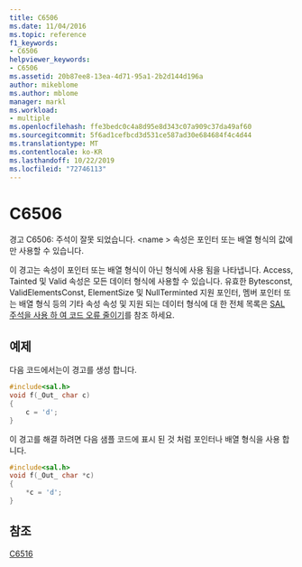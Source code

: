 ```yaml
---
title: C6506
ms.date: 11/04/2016
ms.topic: reference
f1_keywords:
- C6506
helpviewer_keywords:
- C6506
ms.assetid: 20b87ee8-13ea-4d71-95a1-2b2d144d196a
author: mikeblome
ms.author: mblome
manager: markl
ms.workload:
- multiple
ms.openlocfilehash: ffe3bedc0c4a8d95e8d343c07a909c37da49af60
ms.sourcegitcommit: 5f6ad1cefbcd3d531ce587ad30e684684f4c4d44
ms.translationtype: MT
ms.contentlocale: ko-KR
ms.lasthandoff: 10/22/2019
ms.locfileid: "72746113"
---
```

# <a name="c6506"></a>C6506
경고 C6506: 주석이 잘못 되었습니다. \<name > 속성은 포인터 또는 배열 형식의 값에만 사용할 수 있습니다.

 이 경고는 속성이 포인터 또는 배열 형식이 아닌 형식에 사용 됨을 나타냅니다. Access, Tainted 및 Valid 속성은 모든 데이터 형식에 사용할 수 있습니다. 유효한 Bytesconst, ValidElementsConst, ElementSize 및 NullTerminted 지원 포인터, 멤버 포인터 또는 배열 형식 등의 기타 속성 속성 및 지원 되는 데이터 형식에 대 한 전체 목록은 [SAL 주석을 사용 하 여 코드 오류 줄이기](using-sal-annotations-to-reduce-c-cpp-code-defects.md)를 참조 하세요.

## <a name="example"></a>예제
 다음 코드에서는이 경고를 생성 합니다.

```cpp
#include<sal.h>
void f(_Out_ char c)
{
    c = 'd';
}
```

 이 경고를 해결 하려면 다음 샘플 코드에 표시 된 것 처럼 포인터나 배열 형식을 사용 합니다.

```cpp
#include<sal.h>
void f(_Out_ char *c)
{
    *c = 'd';
}
```

## <a name="see-also"></a>참조
 [C6516](../code-quality/c6516.md)
